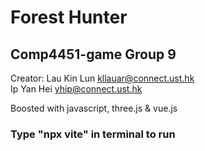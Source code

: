 # Forest Hunter
<h2> Comp4451-game Group 9 </h2>

Creator:
Lau Kin Lun kllauar@connect.ust.hk<br>
Ip Yan Hei  yhip@connect.ust.hk

Boosted with javascript, three.js & vue.js<br>
<h3>Type "npx vite" in terminal to run</h3>
